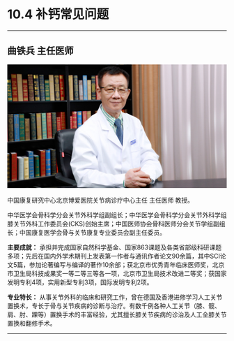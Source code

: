# 10.4 补钙常见问题

---

## 曲铁兵 主任医师

![1681826016154](image/c10_004/1681826016154.png)

中国康复研究中心北京博爱医院关节病诊疗中心主任 主任医师 教授。

中华医学会骨科学分会关节外科学组副组长；中华医学会骨科学分会关节外科学组膝关节外科工作委员会(CKS)创始主席；中国医师协会骨科医师分会关节学组副组长；中国康复医学会骨与关节康复专业委员会副主任委员。


**主要成就：** 承担并完成国家自然科学基金、国家863课题及各类省部级科研课题多项；先后在国内外学术期刊上发表第一作者与通讯作者论文90余篇，其中SCI论文5篇，参加论著编写与编译的著作10余部；获北京市优秀青年临床医师奖，北京市卫生局科技成果奖一等二等三等各一项，北京市卫生局技术改进二等奖；获国家发明专利4项，实用新型专利3项，国际发明专利2项。


**专业特长：** 从事关节外科的临床和研究工作，曾在德国及香港进修学习人工关节置换术，专长于骨与关节疾病的诊断与治疗。有数千例各种人工关节（膝、髋、肩、肘、踝等）置换手术的丰富经验，尤其擅长膝关节疾病的诊治及人工全膝关节置换和翻修手术。

---
